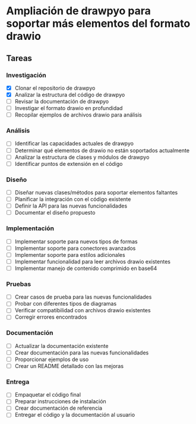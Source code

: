 # Ampliación de drawpyo para soportar más elementos del formato drawio

## Tareas

### Investigación
- [x] Clonar el repositorio de drawpyo
- [x] Analizar la estructura del código de drawpyo
- [ ] Revisar la documentación de drawpyo
- [ ] Investigar el formato drawio en profundidad
- [ ] Recopilar ejemplos de archivos drawio para análisis

### Análisis
- [ ] Identificar las capacidades actuales de drawpyo
- [ ] Determinar qué elementos de drawio no están soportados actualmente
- [ ] Analizar la estructura de clases y módulos de drawpyo
- [ ] Identificar puntos de extensión en el código

### Diseño
- [ ] Diseñar nuevas clases/métodos para soportar elementos faltantes
- [ ] Planificar la integración con el código existente
- [ ] Definir la API para las nuevas funcionalidades
- [ ] Documentar el diseño propuesto

### Implementación
- [ ] Implementar soporte para nuevos tipos de formas
- [ ] Implementar soporte para conectores avanzados
- [ ] Implementar soporte para estilos adicionales
- [ ] Implementar funcionalidad para leer archivos drawio existentes
- [ ] Implementar manejo de contenido comprimido en base64

### Pruebas
- [ ] Crear casos de prueba para las nuevas funcionalidades
- [ ] Probar con diferentes tipos de diagramas
- [ ] Verificar compatibilidad con archivos drawio existentes
- [ ] Corregir errores encontrados

### Documentación
- [ ] Actualizar la documentación existente
- [ ] Crear documentación para las nuevas funcionalidades
- [ ] Proporcionar ejemplos de uso
- [ ] Crear un README detallado con las mejoras

### Entrega
- [ ] Empaquetar el código final
- [ ] Preparar instrucciones de instalación
- [ ] Crear documentación de referencia
- [ ] Entregar el código y la documentación al usuario
